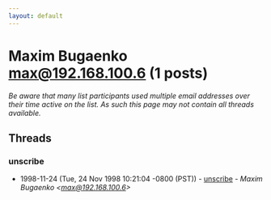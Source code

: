 ```yaml
---
layout: default
---
```


# Maxim Bugaenko <max@192.168.100.6> (1 posts)

_Be aware that many list participants used multiple email addresses over their time active on the list. As such this page may not contain all threads available._

## Threads

### unscribe
+ 1998-11-24 (Tue, 24 Nov 1998 10:21:04 -0800 (PST)) - [unscribe](/archive/1998/11/2d59e97c66796175d833af9e94e8e12aa8b6e4b986f02c34a3d7715f4ca63007) - _Maxim Bugaenko \<max@192.168.100.6\>_

